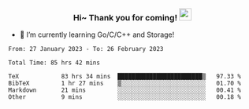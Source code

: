 <h3 align="center">
    Hi~ Thank you for coming!
    <img src="https://media.giphy.com/media/hvRJCLFzcasrR4ia7z/giphy.gif" width="25px">
</h3>

<!--
**pineapple-man/pineapple-man** is a ✨ _special_ ✨ repository because its `README.md` (this file) appears on your GitHub profile.

Here are some ideas to get you started:
- 🔭 I’m currently working on ...
- 🤔 I’m looking for help with ...
- 💬 Ask me about ...
- 📫 How to reach me: ...
- 😄 Pronouns: ...
- ⚡ Fun fact: 
- 👯 I’m looking to collaborate on kubernetes
-->
- 🌱 I’m currently learning Go/C/C++ and Storage!

<!--START_SECTION:waka-->

```text
From: 27 January 2023 - To: 26 February 2023

Total Time: 85 hrs 42 mins

TeX            83 hrs 34 mins  ████████████████████████▒   97.33 %
BibTeX         1 hr 27 mins    ▒░░░░░░░░░░░░░░░░░░░░░░░░   01.70 %
Markdown       21 mins         ░░░░░░░░░░░░░░░░░░░░░░░░░   00.41 %
Other          9 mins          ░░░░░░░░░░░░░░░░░░░░░░░░░   00.18 %
```

<!--END_SECTION:waka-->

